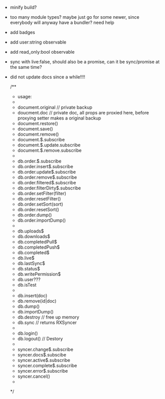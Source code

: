 - minify build?
- too many module types? maybe just go for some newer, since everybody will anyway have a bundler? need help
- add badges
- add user:string observable
- add read_only:bool observable
- sync with live:false, should also be a promise, can it be sync/promise at the same time?

- did not update docs since a while!!!! 

  /**
   * usage:
   *
   * document.original // private backup
   * doucment.doc // private doc, all props are proxied here, before proxying setter makes a original backup
   * document.restore()
   * document.save()
   * document.remove()
   * document.$.subscribe
   * document.$.update.subscribe
   * document.$.remove.subscribe
   *
   * db.order.$.subscribe
   * db.order.insert$.subscribe
   * db.order.update$.subscribe
   * db.order.remove$.subscribe
   * db.order.filtered$.subscribe
   * db.order.filterDirty$.subscribe
   * db.order.setFilter(filter)
   * db.order.resetFilter()
   * db.order.setSort(sort)
   * db.order.resetSort()
   * db.order.dump()
   * db.order.importDump()
   *
   * db.uploads$
   * db.downloads$
   * db.completedPull$
   * db.completedPush$
   * db.completed$
   * db.live$
   * db.lastSync$
   * db.status$
   * db.writePermission$
   * db.user???
   * db.isTest
   *
   * db.insert(doc)
   * db.remove(id|doc)
   * db.dump()
   * db.importDump()
   * db.destroy // free up memory
   * db.sync // returns RXSyncer
   *
   * db.login()
   * db.logout() // Destory
   *
   * syncer.change$.subscribe
   * syncer.docs$.subscibe
   * syncer.active$.subscribe
   * syncer.complete$.subscribe
   * syncer.error$.subscribe
   * syncer.cancel()
   *
   */